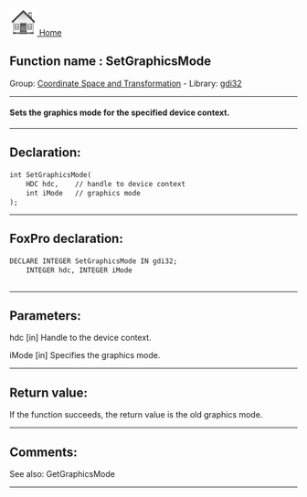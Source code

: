 [<img src="../../images/home.png"> Home ](https://github.com/VFPX/Win32API)  

## Function name : SetGraphicsMode
Group: [Coordinate Space and Transformation](../../functions_group.md#Coordinate_Space_and_Transformation)  -  Library: [gdi32](../../Libraries.md#gdi32)  
***  


#### Sets the graphics mode for the specified device context.
***  


## Declaration:
```foxpro  
int SetGraphicsMode(
	HDC hdc,    // handle to device context
	int iMode   // graphics mode
);  
```  
***  


## FoxPro declaration:
```foxpro  
DECLARE INTEGER SetGraphicsMode IN gdi32;
	INTEGER hdc, INTEGER iMode
  
```  
***  


## Parameters:
hdc 
[in] Handle to the device context. 

iMode 
[in] Specifies the graphics mode.  
***  


## Return value:
If the function succeeds, the return value is the old graphics mode.  
***  


## Comments:
See also: GetGraphicsMode   
  
***  

